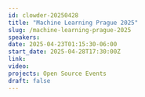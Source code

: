 ```yaml
---
id: clowder-20250428
title: "Machine Learning Prague 2025"
slug: /machine-learning-prague-2025
speakers:
date: 2025-04-23T01:15:30-06:00
start_date: 2025-04-28T17:30:00Z
link:  
video: 
projects: Open Source Events
draft: false
---
```


